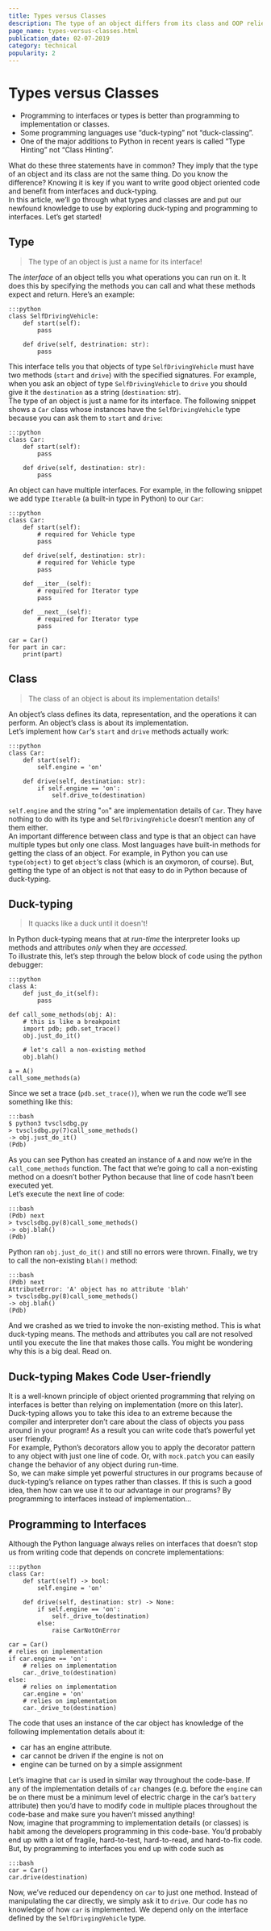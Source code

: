 ```yaml
---
title: Types versus Classes
description: The type of an object differs from its class and OOP relies a lot on this difference!
page_name: types-versus-classes.html
publication_date: 02-07-2019
category: technical
popularity: 2
---
```

# Types versus Classes
- Programming to interfaces or types is better than programming to implementation or classes.
- Some programming languages use “duck-typing” not “duck-classing”.
- One of the major additions to Python in recent years is called “Type Hinting” not “Class Hinting”.

What do these three statements have in common? They imply that the type of an object and its class are not the same thing. Do you know the difference? Knowing it is key if you want to write good object oriented code and benefit from interfaces and duck-typing.   
In this article, we’ll go through what types and classes are and put our newfound knowledge to use by exploring duck-typing and programming to interfaces. Let’s get started!   
## Type
> The type of an object is just a name for its interface!   

The *interface* of an object tells you what operations you can run on it. It does this by specifying the methods you can call and what these methods expect and return. Here’s an example:   

    :::python   
    class SelfDrivingVehicle:
        def start(self):
            pass

        def drive(self, destrination: str):
            pass

This interface tells you that objects of type `SelfDrivingVehicle` must have two methods (`start` and `drive`) with the specified signatures. For example, when you ask an object of type `SelfDrivingVehicle` to `drive` you should give it the `destination` as a string (`destination`: str).   
The type of an object is just a name for its interface. The following snippet shows a `Car` class whose instances have the `SelfDrivingVehicle` type because you can ask them to `start` and `drive`:   

    :::python
    class Car:
        def start(self): 
            pass
    
        def drive(self, destination: str):
            pass

An object can have multiple interfaces. For example, in the following snippet we add type `Iterable` (a built-in type in Python) to our `Car`:   

    :::python
    class Car:
        def start(self):  
            # required for Vehicle type
            pass
    
        def drive(self, destination: str):  
            # required for Vehicle type
            pass
    
        def __iter__(self):  
            # required for Iterator type
            pass
    
        def __next__(self):   
            # required for Iterator type
            pass
    
    car = Car()
    for part in car:
        print(part)

## Class
> The class of an object is about its implementation details!   

An object’s class defines its data, representation, and the operations it can perform. An object’s class is about its implementation.   
Let’s implement how `Car`‘s `start` and `drive` methods actually work:   

    :::python
    class Car:
        def start(self):
            self.engine = 'on'
    
        def drive(self, destination: str):
            if self.engine == 'on':
                self.drive_to(destination)

`self.engine` and the string "`on`" are implementation details of `Car`. They have nothing to do with its type and `SelfDrivingVehicle` doesn’t mention any of them either.   
An important difference between class and type is that an object can have multiple types but only one class. Most languages have built-in methods for getting the class of an object. For example, in Python you can use `type(object)` to get `object`‘s class (which is an oxymoron, of course). But, getting the type of an object is not that easy to do in Python because of duck-typing.   

## Duck-typing
> It quacks like a duck until it doesn't!   

In Python duck-typing means that at *run-time* the interpreter looks up methods and attributes *only* when they are *accessed*.   
To illustrate this, let’s step through the below block of code using the python debugger:   

    :::python
    class A:
        def just_do_it(self):
            pass
    
    def call_some_methods(obj: A):
        # this is like a breakpoint
        import pdb; pdb.set_trace()  
        obj.just_do_it()

        # let's call a non-existing method
        obj.blah()   
    
    a = A()
    call_some_methods(a)

Since we set a trace (`pdb.set_trace()`), when we run the code we’ll see something like this:   

    :::bash
    $ python3 tvsclsdbg.py
    > tvsclsdbg.py(7)call_some_methods()
    -> obj.just_do_it()
    (Pdb)

As you can see Python has created an instance of `A` and now we’re in the `call_come_methods` function. The fact that we’re going to call a non-existing method on a doesn’t bother Python because that line of code hasn’t been executed yet.   
Let’s execute the next line of code:   

    :::bash
    (Pdb) next
    > tvsclsdbg.py(8)call_some_methods()
    -> obj.blah()
    (Pdb)

Python ran `obj.just_do_it()` and still no errors were thrown. Finally, we try to call the non-existing `blah()` method:   

    :::bash
    (Pdb) next
    AttributeError: 'A' object has no attribute 'blah'
    > tvsclsdbg.py(8)call_some_methods()
    -> obj.blah()
    (Pdb)

And we crashed as we tried to invoke the non-existing method. This is what duck-typing means. The methods and attributes you call are not resolved until you execute the line that makes those calls. You might be wondering why this is a big deal. Read on.   

## Duck-typing Makes Code User-friendly
It is a well-known principle of object oriented programming that relying on interfaces is better than relying on implementation (more on this later). Duck-typing allows you to take this idea to an extreme because the compiler and interpreter don’t care about the class of objects you pass around in your program! As a result you can write code that’s powerful yet user friendly.   
For example, Python’s decorators allow you to apply the decorator pattern to any object with just one line of code. Or, with `mock.patch` you can easily change the behavior of any object during run-time.   
So, we can make simple yet powerful structures in our programs because of duck-typing’s reliance on types rather than classes. If this is such a good idea, then how can we use it to our advantage in our programs? By programming to interfaces instead of implementation…    

## Programming to Interfaces
Although the Python language always relies on interfaces that doesn’t stop us from writing code that depends on concrete implementations:   

    :::python
    class Car:
        def start(self) -> bool:
            self.engine = 'on'
    
        def drive(self, destination: str) -> None:
            if self.engine == 'on':
                self._drive_to(destination)
            else:
                raise CarNotOnError
    
    car = Car()
    # relies on implementation
    if car.engine == 'on':  
        # relies on implementation
        car._drive_to(destination)  
    else:
        # relies on implementation
        car.engine = 'on'  
        # relies on implementation
        car._drive_to(destination)   

The code that uses an instance of the car object has knowledge of the following implementation details about it:   
- car has an engine attribute.   
- car cannot be driven if the engine is not on   
- engine can be turned on by a simple assignment    


Let’s imagine that `car` is used in similar way throughout the code-base. If any of the implementation details of `car` changes (e.g. before the `engine` can be `on` there must be a minimum level of electric charge in the car’s `battery` attribute) then you’d have to modify code in multiple places throughout the code-base and make sure you haven’t missed anything!   
Now, imagine that programming to implementation details (or classes) is habit among the developers programming in this code-base. You’d probably end up with a lot of fragile, hard-to-test, hard-to-read, and hard-to-fix code.   
But, by programming to interfaces you end up with code such as   

    :::bash
    car = Car()
    car.drive(destination)

Now, we’ve reduced our dependency on `car` to just one method. Instead of manipulating the car directly, we simply ask it to `drive`. Our code has no knowledge of how `car` is implemented. We depend only on the interface defined by the `SelfDrivgingVehicle` type.   
